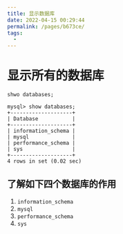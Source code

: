 ```yaml
---
title: 显示数据库
date: 2022-04-15 00:29:44
permalink: /pages/b673ce/
tags:
  - 
---
```

# 显示所有的数据库

```mysql
shwo databases;
```

```mysql
mysql> show databases;
+--------------------+
| Database           |
+--------------------+
| information_schema |
| mysql              |
| performance_schema |
| sys                |
+--------------------+
4 rows in set (0.02 sec)
```

## 了解如下四个数据库的作用

1. `information_schema`
2. `mysql`
3. `performance_schema`
4. `sys`


